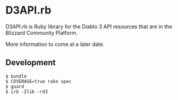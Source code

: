 # D3API.rb

D3API.rb is Ruby library for the Diablo 3 API resources that are in the
Blizzard Community Platform.

More information to come at a later date.

## Development

    $ bundle
    $ COVERAGE=true rake spec
    $ guard
    $ irb -Ilib -rd3
